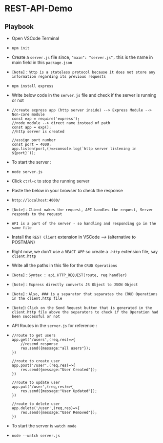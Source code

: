 # REST-API-Demo

## Playbook
* Open VSCode Terminal
*     npm init
* Create a `server.js` file since, `"main": "server.js",` this is the name in main field in this  `package.json`

* `[Note]` : `http is a stateless protocol because it does not store any information regarding its previous requests`

*     npm install express
* Write below code in the `server.js` file and check if the server is running or not
*     //create express app (http server inside) --> Express Module --> Non-core module
      const exp = require('express');                                              //node module --> direct name instead of path
      const app = exp();                                                          //http server is created

      //assign port number
      const port = 4000;
      app.listen(port,()=>console.log(`http server listening in ${port}`));
* To start the server : 
*     node server.js
* Click `ctrl+c` to stop the running server
* Paste the below in your browser to check the response
*     http://localhost:4000/
* `[Note]` : `Client makes the request, API handles the request, Server responds to the request`
* `API is a part of the server - so handling and responding go in the same file`

* Install the `REST Client` extension in VSCode --> (alternative to POSTMAN)
* Right now, we don't use a `REACT APP` so create a `.http` extension file, say `client.http`
* Write all the paths in this file for the `CRUD Operations`
* `[Note]` : `Syntax : api.HTTP_REQUEST(route, req handler)`
* `[Note]` : `Express directly converts JS Object to JSON Object`
* `[Note]` : `Also, ### is a separator that separates the CRUD Operations in the client.http file`
* `[Note]`: `Click on the Send Request button that is generated in the client.http file above the separators to check if the Operation had been successful or not`
* API Routes in the `server.js` for reference :
*     //route to get users
      app.get('/users',(req,res)=>{
          //resend response
          res.send({message:"all users"});
      })

      //route to create user
      app.post('/user',(req,res)=>{
          res.send({message:"User Created"});
      })

      //route to update user
      app.put('/user',(req,res)=>{
          res.send({message:"User Updated"});
      })

      //route to delete user
      app.delete('/user',(req,res)=>{
          res.send({message:"User Removed"});
      })
* To start the server is `watch mode`
*     node --watch server.js
